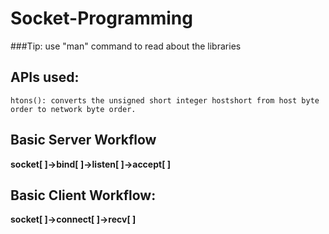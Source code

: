 # Socket-Programming
###Tip: use "man" command to read about the libraries
## APIs used:
```
htons(): converts the unsigned short integer hostshort from host byte order to network byte order. 
```

## Basic Server Workflow 
**socket[ ]->bind[ ]->listen[ ]->accept[ ]**

## Basic Client Workflow: 
**socket[ ]->connect[ ]->recv[ ]**


